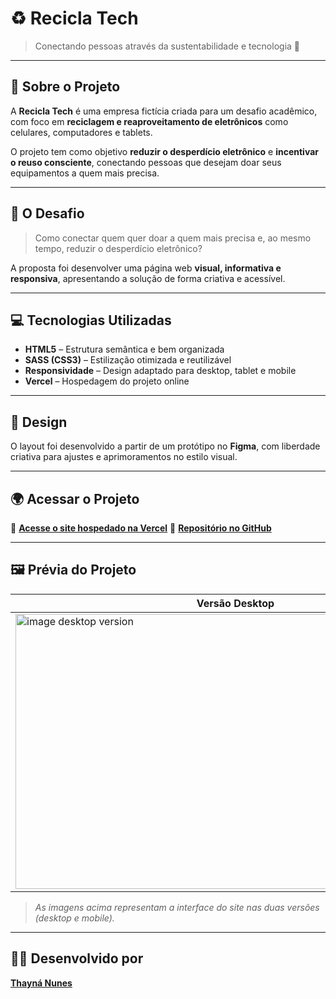 # ♻️ Recicla Tech  

> Conectando pessoas através da sustentabilidade e tecnologia 🌱  

---

## 🧩 Sobre o Projeto  

A **Recicla Tech** é uma empresa fictícia criada para um desafio acadêmico, com foco em **reciclagem e reaproveitamento de eletrônicos** como celulares, computadores e tablets.  

O projeto tem como objetivo **reduzir o desperdício eletrônico** e **incentivar o reuso consciente**, conectando pessoas que desejam doar seus equipamentos a quem mais precisa.

---

## 🧠 O Desafio  

> Como conectar quem quer doar a quem mais precisa e, ao mesmo tempo, reduzir o desperdício eletrônico?  

A proposta foi desenvolver uma página web **visual, informativa e responsiva**, apresentando a solução de forma criativa e acessível.

---

## 💻 Tecnologias Utilizadas  

- **HTML5** – Estrutura semântica e bem organizada  
- **SASS (CSS3)** – Estilização otimizada e reutilizável  
- **Responsividade** – Design adaptado para desktop, tablet e mobile  
- **Vercel** – Hospedagem do projeto online  

---

## 🎨 Design  

O layout foi desenvolvido a partir de um protótipo no **Figma**, com liberdade criativa para ajustes e aprimoramentos no estilo visual.

---

## 🌍 Acessar o Projeto  

🔗 [**Acesse o site hospedado na Vercel**](https://recicla-tech-vnw.vercel.app/)
💾 [**Repositório no GitHub**](https://github.com/thaysnuns/recicla-tech)  

---

## 🖼️ Prévia do Projeto  

| Versão Desktop | Versão Mobile |
|----------------|----------------|
|<img width="704" height="440" alt="image desktop version" src="https://github.com/user-attachments/assets/db014d3c-5051-4964-b5bb-9a3b0a4abec8" /> | <img width="223" height="440" alt="image mobile version" src="https://github.com/user-attachments/assets/34701c52-b7ce-4d33-b729-ff94c2642f7e" />|


> *As imagens acima representam a interface do site nas duas versões (desktop e mobile).*

---

## 👩‍💻 Desenvolvido por  

[**Thayná Nunes**](https://github.com/thaysnuns)
